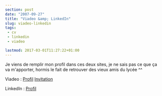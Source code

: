 ```yaml
---
section: post
date: "2007-09-27"
title: "Viadeo &amp; LinkedIn"
slug: viadeo-linkedin
tags:
 - cv
 - linkedin
 - viadeo

lastmod: 2017-03-01T11:27:22+01:00
---
```


Je viens de remplir mon profil dans ces deux sites, je ne sais pas ce que ça va m'apporter, hormis le fait de retrouver des vieux amis du lycée ^^

Viadeo : [Profil](http://www.viadeo.com/fr/profile/thibault.normand) [Invitation](http://www.viadeo.com/invitation/thibault.normand)

LinkedIn : [Profil](http://www.linkedin.com/in/zenithar)

